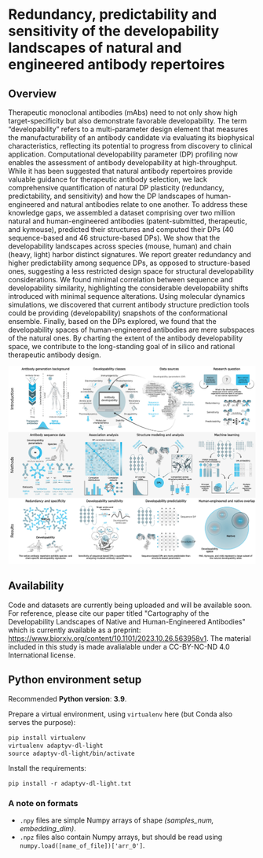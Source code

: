 # Redundancy, predictability and sensitivity of the developability landscapes of natural and engineered antibody repertoires

## Overview

Therapeutic monoclonal antibodies (mAbs) need to not only show high target-specificity but also demonstrate favorable developability. The term “developability” refers to a multi-parameter design element that measures the manufacturability of an antibody candidate via evaluating its biophysical characteristics, reflecting its potential to progress from discovery to clinical application. Computational developability parameter (DP) profiling now enables the assessment of antibody developability at high-throughput. While it has been suggested that natural antibody repertoires provide valuable guidance for therapeutic antibody selection, we lack comprehensive quantification of natural DP plasticity (redundancy, predictability, and sensitivity) and how the DP landscapes of human-engineered and natural antibodies relate to one another. To address these knowledge gaps, we assembled a dataset comprising over two million natural and human-engineered antibodies (patent-submitted, therapeutic, and kymouse), predicted their structures and computed their DPs (40 sequence-based and 46 structure-based DPs). We show that the developability landscapes across species (mouse, human) and chain (heavy, light) harbor distinct signatures. We report greater redundancy and higher predictability among sequence DPs, as opposed to structure-based ones, suggesting a less restricted design space for structural developability considerations. We found minimal correlation between sequence and developability similarity, highlighting the considerable developability shifts introduced with minimal sequence alterations. Using molecular dynamics simulations, we discovered that current antibody structure prediction tools could be providing (developability) snapshots of the conformational ensemble. Finally, based on the DPs explored, we found that the developability spaces of human-engineered antibodies are mere subspaces of the natural ones. By charting the extent of the antibody developability space, we contribute to the long-standing goal of in silico and rational therapeutic antibody design.

<img src="./figures/main_figures/Figure_1_graphical_abstract_developability.png">

## Availability

Code and datasets are currently being uploaded and will be available soon. For reference, please cite our paper titled "Cartography of the Developability Landscapes of Native and Human-Engineered Antibodies" which is currently available as a preprint: https://www.biorxiv.org/content/10.1101/2023.10.26.563958v1. The material included in this study is made avalialable under a CC-BY-NC-ND 4.0 International license.

## Python environment setup

Recommended **Python version**: **3.9**.

Prepare a virtual environment, using `virtualenv` here (but Conda also serves the purpose):

    pip install virtualenv
    virtualenv adaptyv-dl-light
    source adaptyv-dl-light/bin/activate

Install the requirements:

    pip install -r adaptyv-dl-light.txt

### A note on formats

* `.npy` files are simple Numpy arrays of shape _(samples_num, embedding_dim)_.
* `.npz` files also contain Numpy arrays, but should be read using `numpy.load([name_of_file])['arr_0']`.
